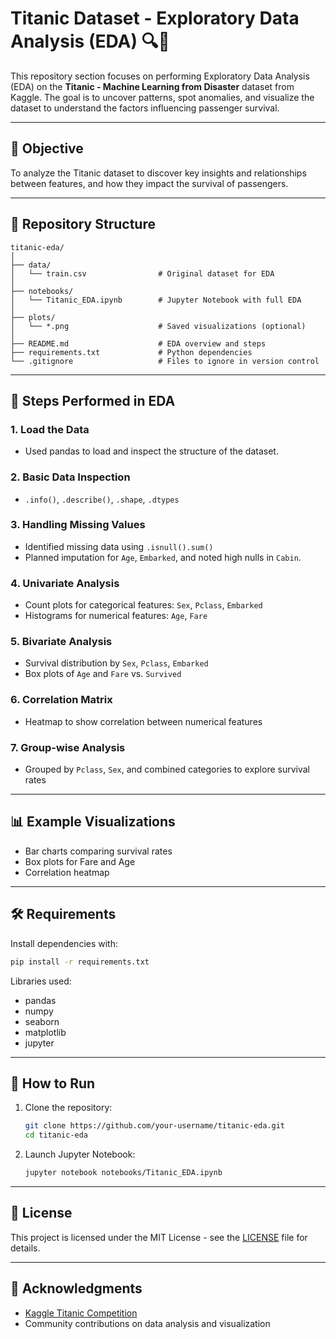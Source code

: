 
# Titanic Dataset - Exploratory Data Analysis (EDA) 🔍🚢

This repository section focuses on performing Exploratory Data Analysis (EDA) on the **Titanic - Machine Learning from Disaster** dataset from Kaggle. The goal is to uncover patterns, spot anomalies, and visualize the dataset to understand the factors influencing passenger survival.

---

## 🎯 Objective

To analyze the Titanic dataset to discover key insights and relationships between features, and how they impact the survival of passengers.

---

## 📂 Repository Structure

```
titanic-eda/
│
├── data/
│   └── train.csv                # Original dataset for EDA
│
├── notebooks/
│   └── Titanic_EDA.ipynb        # Jupyter Notebook with full EDA
│
├── plots/
│   └── *.png                    # Saved visualizations (optional)
│
├── README.md                    # EDA overview and steps
├── requirements.txt             # Python dependencies
└── .gitignore                   # Files to ignore in version control
```

---

## 🧪 Steps Performed in EDA

### 1. Load the Data
- Used pandas to load and inspect the structure of the dataset.

### 2. Basic Data Inspection
- `.info()`, `.describe()`, `.shape`, `.dtypes`

### 3. Handling Missing Values
- Identified missing data using `.isnull().sum()`
- Planned imputation for `Age`, `Embarked`, and noted high nulls in `Cabin`.

### 4. Univariate Analysis
- Count plots for categorical features: `Sex`, `Pclass`, `Embarked`
- Histograms for numerical features: `Age`, `Fare`

### 5. Bivariate Analysis
- Survival distribution by `Sex`, `Pclass`, `Embarked`
- Box plots of `Age` and `Fare` vs. `Survived`

### 6. Correlation Matrix
- Heatmap to show correlation between numerical features

### 7. Group-wise Analysis
- Grouped by `Pclass`, `Sex`, and combined categories to explore survival rates



---

## 📊 Example Visualizations

- Bar charts comparing survival rates
- Box plots for Fare and Age
- Correlation heatmap

---

## 🛠️ Requirements

Install dependencies with:

```bash
pip install -r requirements.txt
```

Libraries used:
- pandas
- numpy
- seaborn
- matplotlib
- jupyter

---

## 🚀 How to Run

1. Clone the repository:
   ```bash
   git clone https://github.com/your-username/titanic-eda.git
   cd titanic-eda
   ```

2. Launch Jupyter Notebook:
   ```bash
   jupyter notebook notebooks/Titanic_EDA.ipynb
   ```

---

## 📝 License

This project is licensed under the MIT License - see the [LICENSE](LICENSE) file for details.

---

## 🙌 Acknowledgments

- [Kaggle Titanic Competition](https://www.kaggle.com/c/titanic)
- Community contributions on data analysis and visualization
